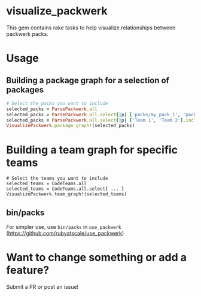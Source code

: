 # visualize_packwerk

This gem contains rake tasks to help visualize relationships between packwerk packs.

# Usage
## Building a package graph for a selection of packages
```ruby
# Select the packs you want to include
selected_packs = ParsePackwerk.all
selected_packs = ParsePackwerk.all.select{|p| ['packs/my_pack_1', 'packs/my_pack_2'].include?(p.name) }
selected_packs = ParsePackwerk.all.select{|p| ['Team 1', 'Team 2'].include?(CodeOwnership.for_package(p)&.name) }
VisualizePackwerk.package_graph!(selected_packs)
```

# Building a team graph for specific teams
```
# Select the teams you want to include
selected_teams = CodeTeams.all
selected_teams = CodeTeams.all.select{ ... }
VisualizePackwerk.team_graph!(selected_teams)
```

## bin/packs
For simpler use, use `bin/packs` in `use_packwerk` (https://github.com/rubyatscale/use_packwerk)

# Want to change something or add a feature?
Submit a PR or post an issue!
